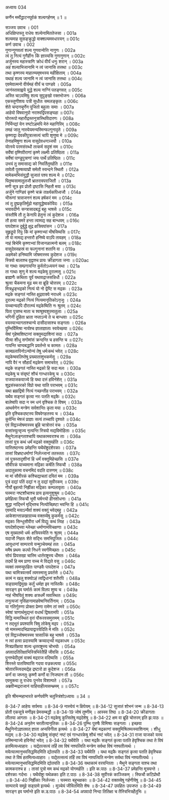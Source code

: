अध्यायः 034

कर्णेन मर्मोद्धाटनपूर्वकं शल्यगर्हणम् ॥ 1 ॥

सञ्जय उवाच ।	001  
अधिक्षिप्तस्तु राधेयः शल्येनामिततेजसा ।	001a  
शल्यमाह सुसङ्क्रुद्धो वाक्शल्यमवधारयन् ॥	001c  
कर्ण उवाच ।	002  
गुणान्गुणवतां शल्य गुणवान्वेत्ति नागुणः ।	002a  
त्वं तु नित्यं गुणैर्हीनः किं ज्ञास्यसि गुणागुणान् ॥	002c  
अर्जुनस्य महास्त्राणि क्रोधं वीर्यं धनुः शरान् ।	003a  
अहं शल्याभिजानामि न त्वं जानासि तत्तथा ॥	003c  
तथा कृष्णस्य माहात्म्यमृषभस्य महीक्षिताम् ।	004a  
यथाहं शल्य जानामि न त्वं जानासि तत्तथा ॥	004c  
एवमेवात्मनो वीर्यमहं वीर्यं च पाण्डवे ।	005a  
जानंस्तावाह्वये युद्धे शल्य नाग्निं पतङ्गवत् ॥	005c  
अस्ति चाऽयमिषुः शल्य सुपुङ्खो रक्तभोजनः ।	006a  
एकस्तूणीशयः पत्री सुधौतः समलङ्कृतः ॥	006c  
शेते चन्दनचूर्णेन पूजितो बहुलाः समाः ।	007a  
आहेयो विषवानुग्रो नराश्वद्विपसङ्घहा ॥	007c  
घोररूपो महारौद्रस्तनुत्रास्थिविदारणः ।	008a  
निर्भिन्द्यां येन रुष्टोऽहमपि मेरुं महागिरिम् ॥	008c  
तमहं जातु नास्येयमन्यस्मिन्फल्गुनादृते ।	009a  
कृष्णाद्वा देवकीपुत्रात्सत्यं चापि शृणुष्व मे ॥	009c  
तेनाहमिषुणा शल्य वासुदेवधनञ्जयौ ।	010a  
योत्स्ये परमसंरब्धौ तत्कर्म सदृशं मम ॥	010c  
सर्वेषां वृष्णिवीराणां कृष्णे लक्ष्मीः प्रतिष्ठिता ।	011a  
सर्वेषां पाण्डुपुत्राणां जयः पार्थे प्रतिष्ठितः ।	011c  
उभयं तु समासाद्य को निवर्तितुमर्हति ॥	011e  
तावेतौ पुरुषव्याघ्रौ समेतौ स्यन्दने स्थितौ ।	012a  
मामेकमभिसंयुद्धौ सुजातं पश्य शल्य मे ॥	012c  
पितृष्वसामातुलजौ भ्रातरावपराजितौ ।	013a  
मणी सूत्र इव प्रोतौ द्रष्टासि निहतौ मया ॥	013c  
अर्जुने गाण्डिवं कृष्णे चक्रं तार्क्ष्यकपिध्वजौ ।	014a  
भीरूणां त्रासजननं शल्य हर्षकरं मम ॥	014c  
त्वं तु दुष्प्रकृतिर्मूढो महायुद्धेष्वकोविदः ।	015a  
भयावदीर्णः सन्त्रासादबद्धं बहुः भाषसे ॥	015c  
संस्तौषि तौ तु केनापि हेतुना त्वं कुदेशज ।	016a  
तौ हत्वा समरे हन्ता त्वामद्य सह बान्धवम् ॥	016c  
पापदेशज दुर्बुद्धे क्षुद्र क्षत्रियपांसन ।	017a  
सुहृद्रूपो रिपुः किं मां कृष्णाभ्यां भीषयिष्यसि ॥	017c  
तौ वा मामद्य हन्तारौ हनिष्ये वाऽपि तावहम् ।	018a  
नाहं बिभेमि कृष्णाभ्यां विजानन्नात्मनो बलम् ॥	018c  
वासुदेवसहस्रं वा फल्गुनानां शतानि वा ।	019a  
अहमेको हनिष्यामि जोषमास्स्व कुदेशज ॥	019c  
स्त्रियो बालाश्च वृद्वाश्च प्रायः क्रीडागता जनाः ॥	020ac  
या गाथाः सम्प्रगायन्ति कुर्वतोऽध्ययनं यथा ।	021a  
ता गाथाः शृणु मे शल्य मद्रकेषु दुरात्मसु ॥	021c  
ब्राह्मणैः कथिताः पूर्वं यथावद्राजसन्निधौ ।	022a  
श्रुत्वा चैकमना मूढ मम वा ब्रूहि चोत्तरम् ॥	022c  
मित्रध्रुङ्भद्रको नित्यं यो नो द्वेष्टि स मद्रकः ।	023a  
मद्रके सङ्गतं नास्ति क्षुद्रवाक्ये नराधमे ॥	023c  
दुरात्मा मद्रको नित्यं नित्यमानृतिकोऽनृजुः ।	024a  
यच्चान्यदपि दौरात्म्यं मद्रकेष्विति नः श्रुतम् ॥	024c  
पिता पुत्रश्च माता च श्वश्रूश्वशुरमातुलाः ।	025a  
भगिनी दुहिता भ्राता नप्ताऽन्ये ते च बान्धवाः ॥	025c  
वयस्याभ्यागताश्चान्ये दासीदासाश्च सङ्गताः ।	026a  
पुम्भिर्विमिश्रा नार्यश्च ज्ञाताज्ञाताः स्वयेच्छया ॥	026c  
येषां गृहेष्वशिष्टानां सक्तुमद्याशिनां सदा ।	027a  
पीत्वा शीधु सगोमांसं क्रन्दन्ति च हसन्ति च ॥	027c  
गायन्ति चाप्यबद्धानि प्रवर्तन्ते च कामतः ।	028a  
कामप्रलापिनोऽन्योन्यं तेषु धर्मःकथं भवेत् ॥	028c  
मद्रकेष्ववलिप्तेषु प्रख्याताशुभकर्मसु ।	029a  
नापि वैरं न सौहार्दं मद्रकेण समाचरेत् ॥	029c  
मद्रके सङ्गतं नास्ति मद्रको हि सदा मलः ।	030a  
मद्रकेषु च संसृष्टं शौचं गान्धारकेषु च ॥	030c  
राजयाजकयाज्ये हि यथा दत्तं हविर्नशेत् ।	031a  
शूद्रसंस्कारको विप्रो यथा याति पराभवम् ॥	031c  
यथा ब्रह्मद्विषो नित्यं गच्छन्तीह पराभवम् ।	032a  
यथैव सङ्गतं कृत्वा नरः पतति मद्रकैः ॥	032c  
बालेष्वपि सदा न स्म धनं वृश्चिक ते विषम् ।	033a  
आथर्वणेन मन्त्रेण सर्वशान्तिः कृता मया ॥	033c  
इति वृश्चिकदष्टस्य विषवेगहतस्य च ।	034a  
कुर्वन्ति भेषजं प्राज्ञाः सत्यं तच्चापि दृश्यते ॥	034c  
एवं विद्वञ्जोषमास्स्व ब्रूहि चात्रोत्तरं वचः ।	035a  
वासांस्युत्सृज्य नृत्यन्ति स्त्रियो मद्यविमोहिताः ॥	035c  
मैथुनेऽसङ्गताश्चापि यथाकामवराश्च ताः ।	036a  
तासां पुत्र कथं धर्मं मद्रको वक्तुमर्हति ॥	036c  
यास्तिष्ठन्त्यः प्रमेहन्ति यथैवोष्ट्रदशेरकाः ।	037a  
तासां विभ्रष्टधर्माणां निर्लज्जानां ततस्ततः ।	037c  
त्वं पुत्रस्तादृशीनां हि धर्मं वक्तुमिहेच्छसि ॥	037e  
सौवीरकं याच्यमाना मद्रिका कर्षति स्फिचौ ।	038a  
अदातुकामा वचनमिदं वदति दारुणम् ॥	038c  
मा मां सौवीरकं कश्चिद्याचतां दयितं मम ।	039a  
पुत्रं दद्यां पतिं दद्यां न तु दद्यां सुवीरकम् ॥	039c  
गौर्यो बृहत्यो निर्ह्रीका मद्रिकाः कम्पलावृताः ।	040a  
घस्मरा नष्टशौचाश्च प्राय इत्यनुशुश्रुम ॥	040c  
प्रमेहित्वा स्फिचौ भूमौ घर्षन्त्यो हीनशोधनाः ।	041a  
शुद्धा नाद्भिर्न मृद्भिश्च नित्योच्छिष्टा भवन्ति हि ॥	041c  
एवमादि मयाऽन्यैर्वा शक्यं वक्तुं भवेद्बहु ।	042a  
आकेशान्तान्नखाग्राच्च वक्तव्येषु कुकर्मसु ॥	042c  
मद्रकाः सिन्धुसौवीरा धर्मं विद्युः कथं त्विह ।	043a  
पापदेशोद्भवा म्लेच्छा धर्माणामविचक्षणाः ॥	043c  
एष मुख्यतमो धर्मः क्षत्रियस्येति नः श्रुतम् ।	044a  
यदाजौ निहतः शेते सद्भिः समभिपूजितः ॥	044c  
आयुधानां साम्पराये यन्मुञ्चेयमहं ततः ।	045a  
ममैष प्रथमः कल्पो निधने स्वर्गमिच्छतः ॥	045c  
सोयं प्रियसखा चास्मि धार्तराष्ट्रस्य धीमतः ।	046a  
तदर्थे हि मम प्राणा यच्च मे विद्यते वसु ॥	046c  
व्यक्तं त्वमप्युपहितः पाण्डवैः पापदेशज ।	047a  
यथा चामित्रवत्सर्वं त्वमस्मासु प्रवर्तसे ॥	047c  
कामं न खलु शक्योऽहं त्वद्विधानां शतैरपि ।	048a  
सङ्ग्रामाद्विमुखः कर्तुं धर्मज्ञ इव नास्तिकैः ॥	048c  
सारङ्ग इव घर्मार्तः कामं विलप शुष्य च ।	049a  
नाहं भीषयितुं शक्यः क्षत्रधर्मे व्यवस्थितः ॥	049c  
तनुत्यजां नृसिंहानामाहवेष्वनिवर्तिनाम् ।	050a  
या गतिर्गुरुणा प्रोक्ता प्रेम्णा रामेण तां स्मरे ॥	050c  
स्वेषां त्राणार्थमुद्यन्तं वधार्थं द्विषतामपि ।	051a  
विद्धि मामास्थितं वृत्तं पौरूरवसमुत्तमम् ॥	051c  
न तद्भूतं प्रपश्यामि त्रिषु लोकेषु मद्रप ।	052a  
यो मामस्मादभिप्रायाद्वारयेदिति मे मतिः ॥	052c  
एवं विद्वञ्जोषमास्स्व त्रासात्किं बहु भाषसे ।	053a  
न त्वां हत्वा प्रदास्यामि क्रव्याद्भ्यो मद्रकाधम ॥	053c  
मित्रप्रतीक्षया शल्य धृतराष्ट्रस्य चोभयोः ।	054a  
अपवादतितिक्षाभिस्त्रिभिरेतैर्हि जीवसि ॥	054c  
पुनश्चेदीदृशं वाक्यं मद्रराज वदिष्यसि ।	055a  
शिरस्ते पातयिष्यासि गदया वज्रकल्पया ॥	055c  
श्रोतारस्त्विदमद्येह द्रष्टारो व्रा कुदेशज ।	056a  
कर्णं वा जघ्नतुः कृष्णौ कर्णो वा निजघान तौ ॥	056c  
एवमुक्त्वा तु राधेयः पुनरेव विशाम्पते ।	057a  
अब्रवीन्मद्रराजानं याहियाहीत्यसम्भ्रमम् ॥ ॥	057c  

इति श्रीमन्महाभारते कर्णपर्वणि चतुस्त्रिंशोऽध्यायः ॥ 34 ॥

8-34-7 आहेयः सर्पमयः ॥ 8-34-9 नास्येयं न क्षिपेयम् ॥ 8-34-12 सुजातं शोभनं जन्म ॥ 8-34-13 प्रोतौ एकसूत्रे मणीइव प्रेमसम्बद्धौ ॥ 8-34-19 जोषं तूष्णीम् । आस्स्व तिष्ठ ॥ 8-34-20 क्रीडागताः लीलया आगताः ॥ 8-34-21 मद्रकेषु कुत्सितेषु मद्रदेशेषु ॥ 8-34-22 क्षम वा ब्रूहि चोत्तरम् इति झ.पाठः ॥ 8-34-24 अनृतेन चरतीत्यानृतिकः ॥ 8-34-26 पुम्भिः पुरुषैः विमिश्राः सङ्गताः । इच्छया मैथुनिनोऽज्ञातवत् ज्ञाता अप्यविगीता इत्यर्थः ॥ 8-34-27 येषां मद्रकाणां सक्तुमिश्रितमत्स्याशिनाम् । शीधु मद्यम् ॥ 8-34-30 मद्रकेषु संसृष्टं नष्टं एवं गान्धारकेषु शौचं नष्टं भवेत् ॥ 8-34-31 राजा याजको यस्य तस्मिन्याज्ये हविर्नष्टं भवेत् ॥ 8-34-32 यथैवेति । यथा मद्रकैः सङ्गतं कृत्वा पतति हेवृश्चिक तथा ते विषं हतमित्यध्याहारः । यद्येतत्सत्यं तर्हि तव विषं नश्यत्विति मन्त्रेण सर्वथा विषं नश्यतीत्यर्थः । मयेत्यात्मानुभवसिद्धमिदमिति द्योतयति ॥ 8-34-33 यथैवेति । यथा मद्रकैः सङ्गतं कृत्वा पतति हेवृश्चिक तथा ते विषं हतमित्यध्याहारः । यद्येतत्सत्यं तर्हि तव विषं नश्यत्विति मन्त्रेण सर्वथा विषं नश्यतीत्यर्थः । मयेत्यात्मानुभवसिद्धमिदमिति द्योतयति ॥ 8-34-36 यथाकामं वरयन्तिताः । मैथुने सङ्गता याश्च तथा कामकराश्च ह । तासां पुत्रो मम कथं मद्रको योगमर्हति । इति क.पाठः ॥ 8-34-37 प्रमेहन्ति मूत्रयन्ते । दशेरकाः गर्दभाः । यथैवोष्ट्रा यथेळकाः इति ट.पाठः ॥ 8-34-38 सुवीरकं काञ्जिकम् । स्फिचौ कटिप्रोथौ ॥ 8-34-40 निर्ह्रीकाः निर्लज्जाः । घस्मराः बहुभक्षकाः ॥ 8-34-42 वक्तव्येषु गर्हणीयेषु ॥ 8-34-45 साम्पराये समूहे सङ्ग्रामे इत्यर्थः । मुञ्चेयं जीवितमिति शेषः ॥ 8-34-47 उपहितः उपजप्त ॥ 8-34-49 सारङ्ग इव घर्मान्ते इति क.ड.पाठः ॥ 8-34-54 अपवादो निन्दा तितिक्षा च तैस्त्रिभित्रर्हेतुभिः ॥
